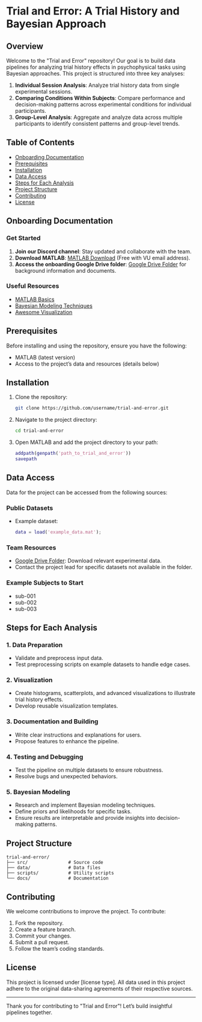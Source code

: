 # Trial and Error: A Trial History and Bayesian Approach

## Overview
Welcome to the "Trial and Error" repository! Our goal is to build data pipelines for analyzing trial history effects in psychophysical tasks using Bayesian approaches. This project is structured into three key analyses:

1. **Individual Session Analysis**: Analyze trial history data from single experimental sessions.
2. **Comparing Conditions Within Subjects**: Compare performance and decision-making patterns across experimental conditions for individual participants.
3. **Group-Level Analysis**: Aggregate and analyze data across multiple participants to identify consistent patterns and group-level trends.

## Table of Contents
- [Onboarding Documentation](#onboarding-documentation)
- [Prerequisites](#prerequisites)
- [Installation](#installation)
- [Data Access](#data-access)
- [Steps for Each Analysis](#steps-for-each-analysis)
- [Project Structure](#project-structure)
- [Contributing](#contributing)
- [License](#license)

## Onboarding Documentation
### Get Started

1. **Join our Discord channel**: Stay updated and collaborate with the team.
2. **Download MATLAB**: [MATLAB Download](https://www.mathworks.com/downloads/) (Free with VU email address).
3. **Access the onboarding Google Drive folder**: [Google Drive Folder](https://drive.google.com/drive/folders/19-npik6O2sBKtePoqAmUu3XODVIH9Io7) for background information and documents.

### Useful Resources
- [MATLAB Basics](https://www.mathworks.com/help/matlab/)
- [Bayesian Modeling Techniques](https://www.ncbi.nlm.nih.gov/pmc/articles/PMC3005353/)
- [Awesome Visualization](https://github.com/alpers/awesome-data-visualization)

## Prerequisites
Before installing and using the repository, ensure you have the following:

- MATLAB (latest version)
- Access to the project’s data and resources (details below)

## Installation
1. Clone the repository:
   ```bash
   git clone https://github.com/username/trial-and-error.git
   ```
2. Navigate to the project directory:
   ```bash
   cd trial-and-error
   ```
3. Open MATLAB and add the project directory to your path:
   ```matlab
   addpath(genpath('path_to_trial_and_error'))
   savepath
   ```

## Data Access
Data for the project can be accessed from the following sources:

### Public Datasets
- Example dataset:
  ```matlab
  data = load('example_data.mat');
  ```

### Team Resources
- [Google Drive Folder](https://drive.google.com/drive/folders/19-npik6O2sBKtePoqAmUu3XODVIH9Io7): Download relevant experimental data.
- Contact the project lead for specific datasets not available in the folder.

### Example Subjects to Start
- sub-001
- sub-002
- sub-003

## Steps for Each Analysis
### 1. Data Preparation
- Validate and preprocess input data.
- Test preprocessing scripts on example datasets to handle edge cases.

### 2. Visualization
- Create histograms, scatterplots, and advanced visualizations to illustrate trial history effects.
- Develop reusable visualization templates.

### 3. Documentation and Building
- Write clear instructions and explanations for users.
- Propose features to enhance the pipeline.

### 4. Testing and Debugging
- Test the pipeline on multiple datasets to ensure robustness.
- Resolve bugs and unexpected behaviors.

### 5. Bayesian Modeling
- Research and implement Bayesian modeling techniques.
- Define priors and likelihoods for specific tasks.
- Ensure results are interpretable and provide insights into decision-making patterns.

## Project Structure
```plaintext
trial-and-error/
├── src/               # Source code
├── data/              # Data files
├── scripts/           # Utility scripts
└── docs/              # Documentation
```

## Contributing
We welcome contributions to improve the project. To contribute:

1. Fork the repository.
2. Create a feature branch.
3. Commit your changes.
4. Submit a pull request.
5. Follow the team’s coding standards.

## License
This project is licensed under [license type]. All data used in this project adhere to the original data-sharing agreements of their respective sources.

---
Thank you for contributing to "Trial and Error"! Let’s build insightful pipelines together.

